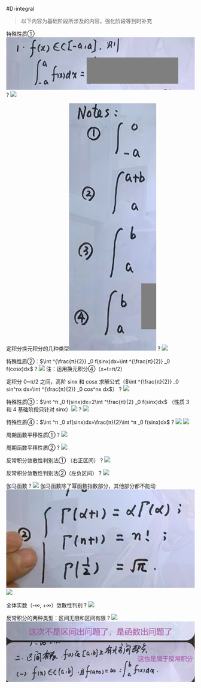 #D-integral

> 以下内容为基础阶段所涉及的内容，强化阶段等到时补充

特殊性质①![](asset/Pasted%20image%2020231217112304.png)
?
![](asset/Pasted%20image%2020231215213419.png)


定积分换元积分的几种类型![|108](asset/Pasted%20image%2020231217112417.png)
?
![](asset/Pasted%20image%2020231215213115.png)



特殊性质②：$\int ^{\frac{π}{2}} _0 f(sinx)dx=\int ^{\frac{π}{2}} _0 f(cosx)dx$
?
![](asset/Pasted%20image%2020231215214425.png)
注：运用换元积分④（x+t=π/2）


定积分 0~π/2 之间，高阶 sinx 和 cosx 求解公式（$\int ^{\frac{π}{2}} _0 sin^nx dx=\int ^{\frac{π}{2}} _0 cos^nx dx$）
?
![](asset/Pasted%20image%2020231216085011.png)


特殊性质③：$\int ^π _0 f(sinx)dx=2\int ^\frac{π}{2} _0 f(sinx)dx$
（性质 3 和 4 基础阶段只针对 sinx）![](asset/Pasted%20image%2020231216090657.png)
?
![](asset/Pasted%20image%2020231216091525.png)



特殊性质④：$\int ^π _0 xf(sinx)dx=\frac{π}{2}\int ^π _0 f(sinx)dx$
?
![](asset/Pasted%20image%2020231216093808.png) ![](asset/Pasted%20image%2020231216093820.png)



周期函数平移性质①
?
![](asset/Pasted%20image%2020231216094432.png)



周期函数平移性质②
?
![](asset/Pasted%20image%2020231216094856.png)


反常积分敛散性判别法① （右正区间）
?
![](asset/Pasted%20image%2020231216104320.png)


反常积分敛散性判别法②（左负区间）
?
![](asset/Pasted%20image%2020231216112423.png)


伽马函数
?
![](asset/Pasted%20image%2020231216105309.png)
伽马函数除了幂函数指数部分，其他部分都不能动
![](asset/Pasted%20image%2020231219105530.png)
![](asset/Pasted%20image%2020231216110926.png)


全体实数（-∞, +∞）敛散性判别
?
![](asset/Pasted%20image%2020231216112654.png)


反常积分的两种类型：区间无限和区间有限
?
![](asset/Pasted%20image%2020231216103122.png)![](asset/Pasted%20image%2020231219113137.png)
